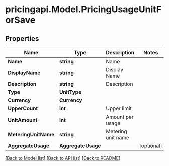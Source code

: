 # pricingapi.Model.PricingUsageUnitForSave

## Properties

Name | Type | Description | Notes
------------ | ------------- | ------------- | -------------
**Name** | **string** | Name | 
**DisplayName** | **string** | Display Name | 
**Description** | **string** | Description | 
**Type** | **UnitType** |  | 
**Currency** | **Currency** |  | 
**UpperCount** | **int** | Upper limit | 
**UnitAmount** | **int** | Amount per usage | 
**MeteringUnitName** | **string** | Metering unit name | 
**AggregateUsage** | **AggregateUsage** |  | [optional] 

[[Back to Model list]](../README.md#documentation-for-models) [[Back to API list]](../README.md#documentation-for-api-endpoints) [[Back to README]](../README.md)

